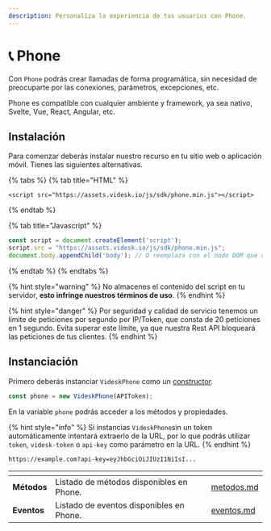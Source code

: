 ```yaml
---
description: Personaliza la experiencia de tus usuarios con Phone.
---
```


# 📞 Phone

Con `Phone` podrás crear llamadas de forma programática, sin necesidad de preocuparte por las conexiones, parámetros, excepciones, etc.

Phone es compatible con cualquier ambiente y framework, ya sea nativo, Svelte, Vue, React, Angular, etc.

## Instalación

Para comenzar deberás instalar nuestro recurso en tu sitio web o aplicación móvil. Tienes las siguientes alternativas.

{% tabs %}
{% tab title="HTML" %}
```markup
<script src="https://assets.videsk.io/js/sdk/phone.min.js"></script>
```
{% endtab %}

{% tab title="Javascript" %}
```javascript
const script = document.createElement('script');
script.src = "https://assets.videsk.io/js/sdk/phone.min.js";
document.body.appendChild('body'); // O reemplaza con el nodo DOM que desees
```
{% endtab %}
{% endtabs %}

{% hint style="warning" %}
No almacenes el contenido del script en tu servidor, **esto infringe nuestros términos de uso**.
{% endhint %}

{% hint style="danger" %}
Por seguridad y calidad de servicio tenemos un límite de peticiones por segundo por IP/Token, que consta de 20 peticiones en 1 segundo. Evita superar este límite, ya que nuestra Rest API bloqueará las peticiones de tus clientes.
{% endhint %}

## Instanciación

Primero deberás instanciar `VideskPhone` como un [constructor](https://developer.mozilla.org/es/docs/Web/JavaScript/Reference/Classes/constructor).

```javascript
const phone = new VideskPhone(APIToken);
```

En la variable `phone` podrás acceder a los métodos y propiedades.

{% hint style="info" %}
Si instancias `VideskPhone`sin un token automáticamente intentará extraerlo de la URL, por lo que podrás utilizar `token`, `videsk-token` o `api-key` como parámetro en la URL.&#x20;
{% endhint %}

```
https://example.com?api-key=eyJhbGciOiJIUzI1NiIsI...
```

<table data-card-size="large" data-view="cards"><thead><tr><th></th><th></th><th></th><th data-hidden data-card-target data-type="content-ref"></th></tr></thead><tbody><tr><td><strong>Métodos</strong></td><td>Listado de métodos disponibles en Phone.</td><td></td><td><a href="metodos.md">metodos.md</a></td></tr><tr><td><strong>Eventos</strong></td><td>Listado de eventos disponibles en Phone.</td><td></td><td><a href="eventos.md">eventos.md</a></td></tr></tbody></table>
